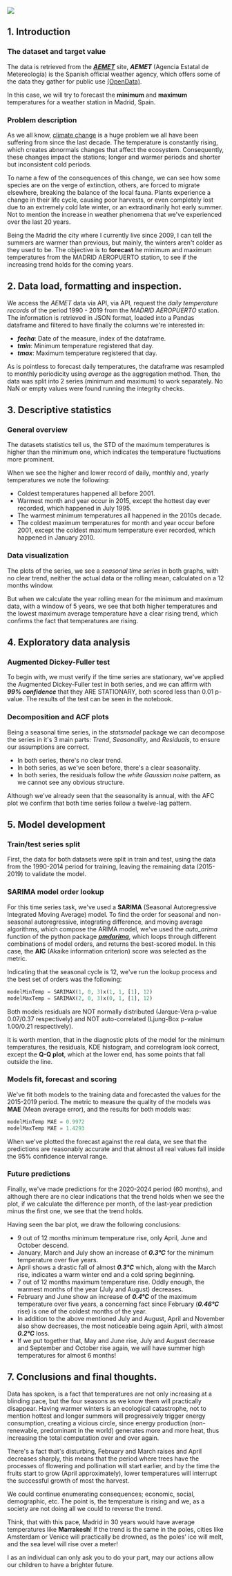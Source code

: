 ![](https://i.imgur.com/GtUi6nH.png)

## 1. Introduction

### The dataset and target value
    
The data is retrieved from the **_[AEMET](https://opendata.aemet.es/centrodedescargas/inicio)_** site, **_AEMET_** (Agencia Estatal de Metereología) is the Spanish official weather agency, which offers some of the data they gather for public use [(OpenData)](https://opendata.aemet.es/centrodedescargas/inicio). 

In this case, we will try to forecast the **minimum** and **maximum** temperatures for a weather station in Madrid, Spain. 

### Problem description

As we all know, [climate change](https://www.un.org/en/sections/issues-depth/climate-change/) is a huge problem we all have been suffering from since the last decade. The temperature is constantly rising, which creates abnormals changes that affect the ecosystem. Consequently, these changes impact the stations; longer and warmer periods and shorter but inconsistent cold periods. 

To name a few of the consequences of this change, we can see how some species are on the verge of extinction, others, are forced to migrate elsewhere, breaking the balance of the local fauna. Plants experience a change in their life cycle, causing poor harvests, or even completely lost due to an extremely cold late winter, or an extraordinarily hot early summer. Not to mention the increase in weather phenomena that we've experienced over the last 20 years.  

Being the Madrid the city where I currently live since 2009, I can tell the summers are warmer than previous, but mainly, the winters aren't colder as they used to be. The objective is to **forecast** he minimum and maximum temperatures from the MADRID AEROPUERTO station, to see if the increasing trend holds for the coming years.

## 2. Data load, formatting and inspection.

We access the *AEMET* data via API, via API, request the *daily temperature records* of the period 1990 - 2019 from the *MADRID AEROPUERTO* station. The information is retrieved in JSON format, loaded into a Pandas dataframe and filtered to have finally the columns we're interested in:

+ **_fecha_**: Date of the measure, index of the dataframe.
+ **_tmin_**: Minimum temperature registered that day.
+ **_tmax_**: Maximum temperature registered that day.

As is pointless to forecast daily temperatures, the dataframe was resampled to monthly periodicity using *average* as the aggregation method. Then, the data was split into 2 series (minimum and maximum) to work separately. No NaN or empty values were found running the integrity checks.

## 3. Descriptive statistics

### General overview

The datasets statistics tell us, the STD of the maximum temperatures is higher than the minimum one, which indicates the temperature fluctuations more prominent.

When we see the higher and lower record of daily, monthly and, yearly temperatures we note the following:

* Coldest temperatures happened all before 2001.
* Warmest month and year occur in 2015, except the hottest day ever recorded, which happened in July 1995.
* The warmest minimum temperatures all happened in the 2010s decade.
* The coldest maximum temperatures for month and year occur before 2001,  except the coldest maximum temperature ever recorded, which happened in January 2010.

### Data visualization

The plots of the series, we see a *seasonal time series* in both graphs, with no clear trend, neither the actual data or the rolling mean, calculated on a 12 months window.

But when we calculate the year rolling mean for the minimum and maximum data, with a window of 5 years, we see that both higher temperatures and the lowest maximum average temperature have a clear rising trend, which confirms the fact that temperatures are rising. 

## 4. Exploratory data analysis

### Augmented Dickey-Fuller test

To begin with, we must verify if the time series are stationary, we've applied the Augmented Dickey-Fuller test in both series, and we can affirm with **_99% confidence_** that they ARE STATIONARY, both scored less than 0.01 p-value. The results of the test can be seen in the notebook.

### Decomposition and ACF plots

Being a seasonal time series, in the *statsmodel* package we can decompose the series in it's 3 main parts: *Trend*, *Seasonality*, and *Residuals*, to ensure our assumptions are correct.

* In both series, there's no clear trend.
* In both series, as we've seen before, there's a clear seasonality.
* In both series, the residuals follow the *white Gaussian noise* pattern, as we cannot see any obvious structure. 

Although we've already seen that the seasonality is annual, with the AFC plot we confirm that both time series follow a twelve-lag pattern.

## 5. Model development

### Train/test series split

First, the data for both datasets were split in train and test, using the data from the 1990-2014 period for training, leaving the remaining data (2015-2019) to validate the model.

### SARIMA model order lookup

For this time series task, we've used a **SARIMA** (Seasonal Autoregressive Integrated Moving Average) model. To find the order for seasonal and non-seasonal autoregressive, integrating difference, and moving average algorithms, which compose the ARIMA model, we've used the *auto_arima* function of the python package **_[pmdarima](https://pypi.org/project/pmdarima/)_**, which loops through different combinations of model orders, and returns the best-scored model. In this case, the **AIC** (Akaike information criterion) score was selected as the metric. 

Indicating that the seasonal cycle is 12, we've run the lookup process and the best set of orders was the following:

```python
modelMinTemp = SARIMAX(1, 0, 3)x(1, 1, [1], 12)
modelMaxTemp = SARIMAX(2, 0, 3)x(0, 1, [1], 12)
```

Both models residuals are NOT normally distributed (Jarque-Vera p-value 0.07/0.37 respectively) and NOT auto-correlated (Ljung-Box p-value 1.00/0.21 respectively). 

It is worth mention, that in the diagnostic plots of the model for the minimum temperatures, the residuals, KDE histogram, and correlogram look correct, except the **Q-Q plot**, which at the lower end, has some points that fall outside the line.


### Models fit, forecast and scoring

We've fit both models to the training data and forecasted the values for the 2015-2019 period. The metric to measure the quality of the models was **MAE** (Mean average error), and the results for both models was:

```python
modelMinTemp MAE = 0.9972
modelMaxTemp MAE = 1.4293
```
When we've plotted the forecast against the real data, we see that the predictions are reasonably accurate and that almost all real values fall inside the 95% confidence interval range.

### Future predictions

Finally, we've made predictions for the 2020-2024 period (60 months), and although there are no clear indications that the trend holds when we see the plot, if we calculate the difference per month, of the last-year prediction minus the first one, we see that the trend holds. 

Having seen the bar plot, we draw the following conclusions:

* 9 out of 12 months minimum temperature rise, only April, June and October descend.
* January, March and July show an increase of **_0.3°C_** for the minimum temperature over five years. 
* April shows a drastic fall of almost **_0.3°C_** which, along with the March rise, indicates a warm winter end and a cold spring beginning.
* 7 out of 12 months maximum temperature rise. Oddly enough, the warmest months of the year (July and August) decreases.
* February and June show an increase of **_0.4°C_** of the maximum temperature over five years, a concerning fact since February (**_0.46°C_** rise) is one of the coldest months of the year.
* In addition to the above mentioned July and August, April and November also show decreases, the most noticeable being again April, with almost **_0.2°C_** loss. 
* If we put together that, May and June rise, July and August decrease and September and October rise again, we will have summer high temperatures for almost 6 months!

## 7. Conclusions and final thoughts.

Data has spoken, is a fact that temperatures are not only increasing at a blinding pace, but the four seasons as we know them will practically disappear. Having warmer winters is an ecological catastrophe, not to mention hottest and longer summers will progressively trigger energy consumption, creating a vicious circle, since energy production (non-renewable, predominant in the world) generates more and more heat, thus increasing the total computation over and over again.

There's a fact that's disturbing, February and March raises and April decreases sharply, this means that the period where trees have the processes of flowering and pollination will start earlier, and by the time the fruits start to grow (April approximately), lower temperatures will interrupt the successful growth of most the harvest.

We could continue enumerating consequences; economic, social, demographic, etc. The point is, the temperature is rising and we, as a society are not doing all we could to reverse the trend.

Think, that with this pace, Madrid in 30 years would have average temperatures like **Marrakesh**! If the trend is the same in the poles, cities like Amsterdam or Venice will practically be drowned, as the poles' ice will melt, and the sea level will rise over a meter!  

I as an individual can only ask you to do your part, may our actions allow our children to have a brighter future.



